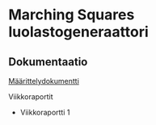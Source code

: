 # Marching Squares luolastogeneraattori

## Dokumentaatio

[Määrittelydokumentti](https://github.com/JerryTammi/MarchingSquaresTiralabra/blob/main/Dokumentaatio/M%C3%A4%C3%A4rittelydokumentti.md)

Viikkoraportit
  - Viikkoraportti 1
